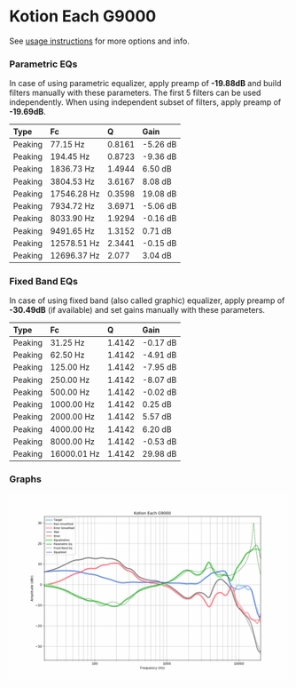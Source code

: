 # Kotion Each G9000
See [usage instructions](https://github.com/jaakkopasanen/AutoEq#usage) for more options and info.

### Parametric EQs
In case of using parametric equalizer, apply preamp of **-19.88dB** and build filters manually
with these parameters. The first 5 filters can be used independently.
When using independent subset of filters, apply preamp of **-19.69dB**.

| Type    | Fc          |      Q | Gain     |
|:--------|:------------|:-------|:---------|
| Peaking | 77.15 Hz    | 0.8161 | -5.26 dB |
| Peaking | 194.45 Hz   | 0.8723 | -9.36 dB |
| Peaking | 1836.73 Hz  | 1.4944 | 6.50 dB  |
| Peaking | 3804.53 Hz  | 3.6167 | 8.08 dB  |
| Peaking | 17546.28 Hz | 0.3598 | 19.08 dB |
| Peaking | 7934.72 Hz  | 3.6971 | -5.06 dB |
| Peaking | 8033.90 Hz  | 1.9294 | -0.16 dB |
| Peaking | 9491.65 Hz  | 1.3152 | 0.71 dB  |
| Peaking | 12578.51 Hz | 2.3441 | -0.15 dB |
| Peaking | 12696.37 Hz | 2.077  | 3.04 dB  |

### Fixed Band EQs
In case of using fixed band (also called graphic) equalizer, apply preamp of **-30.49dB**
(if available) and set gains manually with these parameters.

| Type    | Fc          |      Q | Gain     |
|:--------|:------------|:-------|:---------|
| Peaking | 31.25 Hz    | 1.4142 | -0.17 dB |
| Peaking | 62.50 Hz    | 1.4142 | -4.91 dB |
| Peaking | 125.00 Hz   | 1.4142 | -7.95 dB |
| Peaking | 250.00 Hz   | 1.4142 | -8.07 dB |
| Peaking | 500.00 Hz   | 1.4142 | -0.02 dB |
| Peaking | 1000.00 Hz  | 1.4142 | 0.25 dB  |
| Peaking | 2000.00 Hz  | 1.4142 | 5.57 dB  |
| Peaking | 4000.00 Hz  | 1.4142 | 6.20 dB  |
| Peaking | 8000.00 Hz  | 1.4142 | -0.53 dB |
| Peaking | 16000.01 Hz | 1.4142 | 29.98 dB |

### Graphs
![](./Kotion%20Each%20G9000.png)